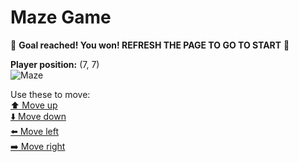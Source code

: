 # Maze Game  
🏁 **Goal reached! You won! REFRESH THE PAGE TO GO TO START** 🏁

**Player position:** (7, 7)  
![Maze](https://recognize-instructor-criteria-other.trycloudflare.com/images/pos_7_7.png?t=1760509117228)

Use these to move:  
[⬆️ Move up](https://recognize-instructor-criteria-other.trycloudflare.com/move/7_7_w)  
[⬇️ Move down](https://recognize-instructor-criteria-other.trycloudflare.com/move/7_7_s)  
[⬅️ Move left](https://recognize-instructor-criteria-other.trycloudflare.com/move/7_7_a)  
[➡️ Move right](https://recognize-instructor-criteria-other.trycloudflare.com/move/7_7_d)
